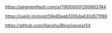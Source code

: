 <!--
 * @Descripttion: 
 * @version: 1.0.0
 * @Author: jimmiezhou
 * @Date: 2019-11-22 16:32:28
 * @LastEditors: jimmiezhou
 * @LastEditTime: 2019-11-22 16:33:59
 -->
https://segmentfault.com/a/1190000012806637#4

https://juejin.im/post/59e85eebf265da430d571f89

https://github.com/ljianshu/Blog/issues/54